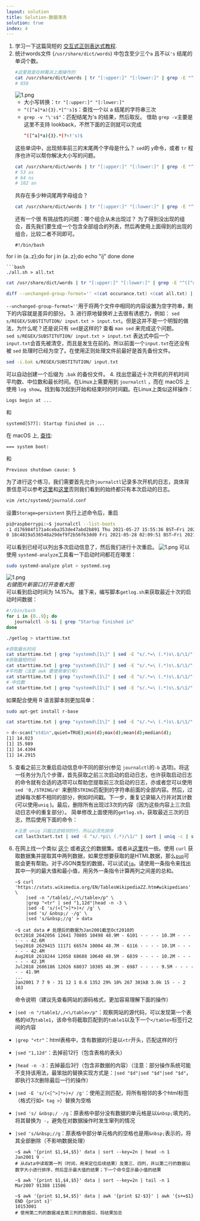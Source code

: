 ```yaml
---
layout: solution
title: Solution-数据清洗
solution: true
index: 4
---
```

1. 学习一下这篇简短的 [交互式正则表达式教程](https://regexone.com/).
2. 统计words文件 (`/usr/share/dict/words`) 中包含至少三个`a` 且不以`'s` 结尾的单词个数。
   ```bash
   #这里我是在树莓派上面操作的
   cat /usr/share/dict/words | tr "[:upper:]" "[:lower:]" | grep -E "^([^a]*a){3}.*$" | grep -v "'s$" | wc -l
   # 850
   ```
   ![1.png]({{site.url}}/2020/solutions/images/4/1.png)
   * 大小写转换：`tr "[:upper:]" "[:lower:]"`  
   * `^([^a]*a){3}.*[^'s]$`：查找一个以 a 结尾的字符串三次
   * `grep -v "\'s$"`：匹配结尾为's 的结果，然后取反。
      借助 `grep -v`主要是这里不支持 lookback，不然下面的正则就可以完成
      ```bash
      ^([^a]*a){3}.*(?<!'s)$
      ```
   这些单词中，出现频率前三的末尾两个字母是什么？ `sed`的 `y`命令，或者 `tr` 程序也许可以帮你解决大小写的问题。
   ```bash
   cat /usr/share/dict/words | tr "[:upper:]" "[:lower:]" | grep -E "^([^a]*a){3}.*$" | grep -v "'s$" | sed -E "s/.*([a-z]{2})$/\1/" | sort | uniq -c | sort | tail -n3
   # 53 as
   # 64 ns
   # 102 an
   ```
   共存在多少种词尾两字母组合？
   ```bash
   cat /usr/share/dict/words | tr "[:upper:]" "[:lower:]" | grep -E "^([^a]*a){3}.*$" | grep -v "'s$" | sed -E "s/.*([a-z]{2})$/\1/" | sort | uniq | wc -l
   ```
   还有一个很 有挑战性的问题：哪个组合从未出现过？
   为了得到没出现的组合，首先我们要生成一个包含全部组合的列表，然后再使用上面得到的出现的组合，比较二者不同即可。
   ```
   #!/bin/bash
  for i in {a..z};do
      for j in {a..z};do
         echo  "$i$j"
      done
   done
  ```
  ```bash
  ./all.sh > all.txt
  ```
   ```bash
   cat /usr/share/dict/words | tr "[:upper:]" "[:lower:]" | grep -E "^([^a]*a){3}.*$" | grep -v "'s$" | sed -E "s/.*([a-z]{2})$/\1/" | sort | uniq > occurance.txt
   ```
   ```bash
   diff --unchanged-group-format='' <(cat occurance.txt) <(cat all.txt) | wc -l
   ```
   `--unchanged-group-format=''`用于将两个文件中相同的内容设置为空字符串，剩下的内容就是差异的部分。
3. 进行原地替换听上去很有诱惑力，例如：
   `sed s/REGEX/SUBSTITUTION/ input.txt > input.txt`。但是这并不是一个明智的做法，为什么呢？还是说只有 `sed`是这样的? 查看 `man sed` 来完成这个问题。  
   `sed s/REGEX/SUBSTITUTION/ input.txt > input.txt` 表达式中后一个 `input.txt`会首先被清空，而且是发生在前的。所以前面一个`input.txt`在还没有被 `sed` 处理时已经为空了。在使用正则处理文件前最好是首先备份文件。
   ```bash
   sed -i.bak s/REGEX/SUBSTITUTION/ input.txt
   ```
   可以自动创建一个后缀为 `.bak` 的备份文件。
4. 找出您最近十次开机的开机时间平均数、中位数和最长时间。在Linux上需要用到 `journalctl` ，而在 macOS 上使用 `log show`。找到每次起到开始和结束时的时间戳。在Linux上类似这样操作：
   ```
   Logs begin at ...
   ```
   和
   ```
   systemd[577]: Startup finished in ...
   ```
   在 macOS 上, [查找](https://eclecticlight.co/2018/03/21/macos-unified-log-3-finding-your-way/):

   ```
   === system boot:
   ```
   和
   ```
   Previous shutdown cause: 5
   ```
   为了进行这个练习，我们需要首先允许`journalctl`记录多次开机的日志，具体背景信息可以参考[这里](https://www.digitalocean.com/community/tutorials/how-to-use-journalctl-to-view-and-manipulate-systemd-logs)和[这里](https://askubuntu.com/questions/765315/how-to-find-previous-boot-log-after-ubuntu-16-04-restarts)否则我们看到的始终都只有本次启动的日志。
   ```bash
   vim /etc/systemd/journald.conf
   ```
   设置`Storage=persistent`
   执行上述命令后，重启
   ```bash
   pi@raspberrypi:~$ journalctl --list-boots
   -1 d176984f171a4ceba353de47abd2b891 Thu 2021-05-27 15:55:36 BST—Fri 2021-05-28 02:09:50 BST
   0 18c4819a536548a29def9f2b56f63dd0 Fri 2021-05-28 02:09:51 BST—Fri 2021-05-28 02:25:50 BST
  ```
   可以看到已经可以列出多次启动信息了，然后我们进行十次重启。
   ![1.png]({{site.url}}/2020/solutions/images/4/2.png)
   可以使用 `systemd-analyze`工具看一下启动时间都花在哪里：
   ```bash
   sudo systemd-analyze plot > systemd.svg
   ```
   ![1.png]({{site.url}}/2020/solutions/images/4/3.svg)  
   *右键图片新窗口打开查看大图*  
   可以看到启动时间为 14.157s。
   接下来，编写脚本`getlog.sh`来获取最近十次的启动时间数据：
   ```bash
   #!/bin/bash
   for i in {0..9}; do
      journalctl -b-$i | grep "Startup finished in"
   done
   ```
   ```bash
   ./getlog > starttime.txt
   ```
   ```bash
   #获取最长时间
   cat starttime.txt | grep "systemd\[1\]" | sed -E "s/.*=\ (.*)s\.$/\1/"| sort | tail -n1
   #获取最短时间
   cat starttime.txt | grep "systemd\[1\]" | sed -E "s/.*=\ (.*)s\.$/\1/"| sort -r | tail -n1
   #平均数（注意 awk 要使用单引号）
   cat starttime.txt | grep "systemd\[1\]" | sed -E "s/.*=\ (.*)s\.$/\1/"| paste -sd+ | bc -l | awk '{print $1/10}'
   # 中位数
   cat starttime.txt | grep "systemd\[1\]" | sed -E "s/.*=\ (.*)s\.$/\1/"| sort |paste -sd\  | awk '{print ($5+$6)/2}'
   ```
   如果配合使用 R 语言脚本则更加简单：
   ```bash
   sudo apt-get install r-base
   ```
   ```bash
   cat starttime.txt | grep "systemd\[1\]" | sed -E "s/.*=\ (.*)s\.$/\1/"| sort | R -e 'd<-scan("stdin",quiet=TRUE);min(d);max(d);mean(d);median(d);'
   ```
   ```bash
   > d<-scan("stdin",quiet=TRUE);min(d);max(d);mean(d);median(d);
   [1] 14.023
   [1] 15.989
   [1] 14.4304
   [1] 14.2915
   ```

5. 查看之前三次重启启动信息中不同的部分(参见 `journalctl`的`-b` 选项)。将这一任务分为几个步骤，首先获取之前三次启动的启动日志，也许获取启动日志的命令就有合适的选项可以帮助您提取前三次启动的日志，亦或者您可以使用`sed '0,/STRING/d'` 来删除`STRING`匹配到的字符串前面的全部内容。然后，过滤掉每次都不相同的部分，例如时间戳。下一步，重复记录输入行并对其计数(可以使用`uniq` )。最后，删除所有出现过3次的内容（因为这些内容上三次启动日志中的重复部分）。
   简单修改上面使用的`getlog.sh`，获取最近三次的日志，然后使用下面的命令：
   ```bash
   #注意 uniq 只能过滤相邻的行，所以必须先排序
   cat last3start.txt | sed -E "s/.*pi\ (.*)/\1/" | sort | uniq -c | sort | awk '$1!=3  { print }'
   ```
6. 在网上找一个类似 [这个](https://stats.wikimedia.org/EN/TablesWikipediaZZ.htm) 或者[这个](https://ucr.fbi.gov/crime-in-the-u.s/2016/crime-in-the-u.s.-2016/topic-pages/tables/table-1)的数据集。或者从[这里](https://www.springboard.com/blog/free-public-data-sets-data-science-project/)找一些。使用 `curl` 获取数据集并提取其中两列数据，如果您想要获取的是HTML数据，那么[`pup`](https://github.com/EricChiang/pup)可能会更有帮助。对于JSON类型的数据，可以试试[`jq`](https://stedolan.github.io/jq/)。请使用一条指令来找出其中一列的最大值和最小值，用另外一条指令计算两列之间差的总和。

    ```shell
    ~$ curl 'https://stats.wikimedia.org/EN/TablesWikipediaZZ.htm#wikipedians' \
        |sed -n "/table1/,/<\/table>/p" \
        |grep "<tr" | sed "1,12d"|head -n -3 \
        |sed -E 's/(<[^>]*>)+/ /g' \
        |sed 's/ &nbsp;/ -/g' \
        |sed 's/&nbsp;//g' > data
    
    ~$ cat data # 处理后的数据为Jan2001截至Oct2018的
    Oct2018 2642056 12641 70805 10498 48.9M - 6101 - - - - 10.3M - - - - - - 42.6M 
    Sep2018 2629415 11171 66574 10004 48.7M - 6116 - - - - 10.1M - - - - - - 42.4M 
    Aug2018 2618244 12058 68688 10640 48.5M - 6839 - - - - 10.2M - - - - - - 42.1M 
    Jul2018 2606186 12026 68037 10305 48.3M - 6987 - - - - 9.5M - - - - - - 41.9M 
    ...
    Jan2001 7 7 9 - 31 12 1 8.6 1352 29% 10% 267 301kB 3.0k 15 - - 2 163 
    ```
    命令说明（建议先查看网站的源码格式，更加容易理解下面的操作）
*   `|sed -n "/table1/,/<\/table>/p"`：观察网站的源代码，可以发现第一个表格的id为`table1`，该命令将截取匹配到的`table1`以及下一个`</table>`标签行之间的内容
*   `|grep "<tr"`：html表格中，含有数据的行是以`<tr`开头，匹配这样的行
*   `|sed "1,12d"`：去掉前12行（包含表格的表头）
*   `|head -n -3`：去掉最后3行（包含非数据的内容）（注意：部分操作系统可能不支持该用法，最笨拙的替换实现方式是：`|sed "$d"|sed "$d"|sed "$d"`，即执行3次删除最后一行的操作）
*   `|sed -E 's/(<[^>]*>)+/ /g'`：使用正则匹配，将所有相邻的多个html标签（格式行如`< tag >`）替换为空格
*   `|sed 's/ &nbsp;/ -/g`：原表格中部分没有数据的单元格是以`&nbsp;`填充的，将其替换为` -`，避免在对数据操作时发生窜列的情况
*   `|sed 's/&nbsp;//g`：原表格中部分单元格内的空格也是用`&nbsp;`表示的，将其全部删除（不影响数据处理）

    ```shell
    ~$ awk '{print $1,$4,$5}' data | sort --key=2n | head -n 1
    Jan2001 9 -
    # 从data中读取第一列（时间，用来定位后续结果）及第三、四列，并以第二行的数据以数字大小进行排序，然后显示最大值的结果；下一个命令显示最小值的结果

    ~$ awk '{print $1,$4,$5}' data | sort --key=2n | tail -n 1
    Mar2007 91388 11506

    ~$ awk '{print $1,$4,$5}' data | awk '{print $2-$3}' | awk '{s+=$1} END {print s}'
    10153001
    # 使用第二列的数据减去第三列的数据后，将结果加总
    ```

